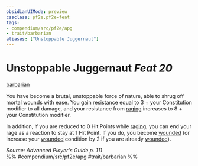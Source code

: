 ```yaml
---
obsidianUIMode: preview
cssclass: pf2e,pf2e-feat
tags:
- compendium/src/pf2e/apg
- trait/barbarian
aliases: ["Unstoppable Juggernaut"]
---
```

# Unstoppable Juggernaut  *Feat 20*  
[barbarian](rules/traits/barbarian.md)  


You have become a brutal, unstoppable force of nature, able to shrug off mortal wounds with ease. You gain resistance equal to 3 + your Constitution modifier to all damage, and your resistance from [raging](rules/actions/rage.md) increases to 8 + your Constitution modifier.

In addition, if you are reduced to 0 Hit Points while [raging](rules/actions/rage.md), you can end your rage as a reaction to stay at 1 Hit Point. If you do, you become [wounded](rules/conditions.md#Wounded) (or increase your [wounded](rules/conditions.md#Wounded) condition by 2 if you are already [wounded](rules/conditions.md#Wounded)).

*Source: Advanced Player's Guide p. 111*  
%% #compendium/src/pf2e/apg #trait/barbarian %%